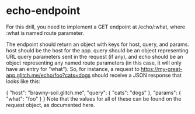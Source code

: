 # echo-endpoint

For this drill, you need to implement a GET endpoint at /echo/:what, where :what is named route parameter.

The endpoint should return an object with keys for host, query, and params. host should be the host for the app. query should be an object representing URL query parameters sent in the request (if any), and echo should be an object representing any named route parameters (in this case, it will only have an entry for "what"). So, for instance, a request to https://my-great-app.glitch.me/echo/foo?cats=dogs should receive a JSON response that looks like this:

{
    "host": "brawny-soil.glitch.me",
    "query": {
        "cats": "dogs"
    },
    "params": {
      "what": "foo"
    }
}
Note that the values for all of these can be found on the request object, as documented here.
